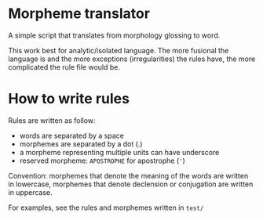 # Morpheme translator

A simple script that translates from morphology glossing to word.

This work best for analytic/isolated language. The more fusional
the language is and the more exceptions (irregularities) the rules have,
the more complicated the rule file would be.

# How to write rules

Rules are written as follow:

- words are separated by a space
- morphemes are separated by a dot (.)
- a morpheme representing multiple units can have underscore
- reserved morpheme: `APOSTROPHE` for apostrophe (`'`)

Convention: morphemes that denote the meaning of the words are written in lowercase, morphemes that denote declension or conjugation are written in uppercase.

For examples, see the rules and morphemes written in `test/`